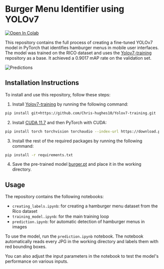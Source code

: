 # Burger Menu Identifier using YOLOv7

[![Open In Colab](https://colab.research.google.com/assets/colab-badge.svg)](https://colab.research.google.com/drive/1cdQV11JES0zJHGQ2ERi-8HyeYXbsgsqx?usp=sharing)

This repository contains the full process of creating a fine-tuned YOLOv7 model in PyTorch that identifies hamburger menus in mobile user interfaces. The model was trained on the RICO dataset and uses the [Yolov7-training](https://github.com/Chris-hughes10/Yolov7-training.git) repository as a base. It achieved a 0.9017 mAP rate on the validation set.

![Predictions](https://github.com/skittree/burger_menu_id/blob/master/figures/output.png)

## Installation Instructions

To install and use this repository, follow these steps:

1. Install [Yolov7-training](https://github.com/Chris-hughes10/Yolov7-training.git) by running the following command:

```bash
pip install git+https://github.com/Chris-hughes10/Yolov7-training.git
```

2. Install [CUDA 11.7](https://developer.nvidia.com/cuda-11-7-0-download-archive) and then PyTorch with CUDA:

```bash
pip install torch torchvision torchaudio --index-url https://download.pytorch.org/whl/cu117
```

3. Install the rest of the required packages by running the following command:

```bash
pip install -r requirements.txt
```

4. Save the pre-trained model [burger.pt](https://drive.google.com/file/d/1H33oeDgvestog0yPBioJUhdOvfrNnfuK/view?usp=sharing) and place it in the working directory.

## Usage

The repository contains the following notebooks:

- `creating_labels.ipynb`: for creating a hamburger menu dataset from the Rico dataset
- `training_model.ipynb`: for the main training loop
- `prediction.ipynb`: for automatic detection of hamburger menus in images

To use the model, run the `prediction.ipynb` notebook. The notebook automatically reads every JPG in the working directory and labels them with red bounding boxes.

You can also adjust the input parameters in the notebook to test the model's performance on various inputs.
